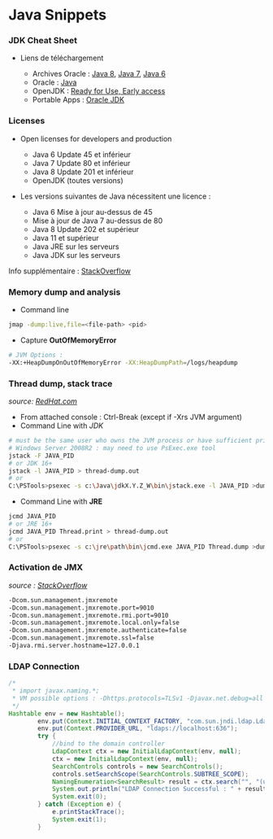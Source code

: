 # Java Snippets

### JDK Cheat Sheet

- Liens de téléchargement

  - Archives Oracle : [Java 8](https://www.oracle.com/java/technologies/javase/javase8-archive-downloads.html), [Java 7](https://www.oracle.com/java/technologies/javase/javase7-archive-downloads.html), [Java 6](https://www.oracle.com/fr/java/technologies/javase-java-archive-javase6-downloads.html)
  - Oracle : [Java](https://www.oracle.com/java/technologies/javase-downloads.html)
  - OpenJDK : [Ready for Use, Early access](https://jdk.java.net/)
  - Portable Apps : [Oracle JDK](https://portapps.io/app/oracle-jdk-portable/)

### Licenses

- Open licenses for developers and production

  - Java 6 Update 45 et inférieur
  - Java 7 Update 80 et inférieur
  - Java 8 Update 201 et inférieur
  - OpenJDK (toutes versions)

- Les versions suivantes de Java nécessitent une licence :

  - Java 6 Mise à jour au-dessus de 45
  - Mise à jour de Java 7 au-dessus de 80
  - Java 8 Update 202 et supérieur
  - Java 11 et supérieur
  - Java JRE sur les serveurs
  - Java JDK sur les serveurs

Info supplémentaire : [StackOverflow](https://stackoverflow.com/questions/58250782/which-free-version-of-java-can-i-use-for-production-environments-and-or-commerci)

### Memory dump and analysis

- Command line

```bash
jmap -dump:live,file=<file-path> <pid>
```
- Capture **OutOfMemoryError**

```bash
# JVM Options :
-XX:+HeapDumpOnOutOfMemoryError -XX:HeapDumpPath=/logs/heapdump
```


### Thread dump, stack trace

*source: [RedHat.com](https://access.redhat.com/solutions/19170)*

- From attached console : Ctrl-Break (except if -Xrs JVM argument)
- Command Line with *JDK*

```bash
# must be the same user who owns the JVM process or have sufficient privileges to access it (and Administrator for example)
# Windows Server 2008R2 : may need to use PsExec.exe tool
jstack -F JAVA_PID
# or JDK 16+
jstack -l JAVA_PID > thread-dump.out
# or 
C:\PSTools>psexec -s c:\Java\jdkX.Y.Z_W\bin\jstack.exe -l JAVA_PID >dump.txt
```
- Command Line with **JRE**

```bash
jcmd JAVA_PID
# or JRE 16+
jcmd JAVA_PID Thread.print > thread-dump.out
# or
C:\PSTools>psexec -s c:\jre\path\bin\jcmd.exe JAVA_PID Thread.dump >dump.txt
```

### Activation de JMX

*source : [StackOverflow](https://stackoverflow.com/questions/856881/how-to-activate-jmx-on-my-jvm-for-access-with-jconsole)*

```bash
-Dcom.sun.management.jmxremote
-Dcom.sun.management.jmxremote.port=9010
-Dcom.sun.management.jmxremote.rmi.port=9010
-Dcom.sun.management.jmxremote.local.only=false
-Dcom.sun.management.jmxremote.authenticate=false
-Dcom.sun.management.jmxremote.ssl=false
-Djava.rmi.server.hostname=127.0.0.1
```

### LDAP Connection

```java
/*
 * import javax.naming.*;
 * VM possible options : -Dhttps.protocols=TLSv1 -Djavax.net.debug=all
 */
Hashtable env = new Hashtable();
		env.put(Context.INITIAL_CONTEXT_FACTORY, "com.sun.jndi.ldap.LdapCtxFactory");
		env.put(Context.PROVIDER_URL, "ldaps://localhost:636");
		try {
			//bind to the domain controller
			LdapContext ctx = new InitialLdapContext(env, null);
			ctx = new InitialLdapContext(env, null);
			SearchControls controls = new SearchControls();
			controls.setSearchScope(SearchControls.SUBTREE_SCOPE);
			NamingEnumeration<SearchResult> result = ctx.search("", "(uid=username)", controls);
			System.out.println("LDAP Connection Successful : " + result);
			System.exit(0);
		} catch (Exception e) {
			e.printStackTrace();
			System.exit(1);
		}
```
